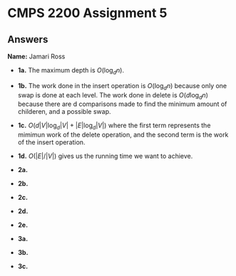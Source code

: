 # CMPS 2200 Assignment 5
## Answers

**Name:** Jamari Ross






- **1a.**
  The maximum depth is $O(\log_d n)$.

- **1b.**
  The work done in the insert operation is $O(\log_d n)$ because only one swap is done at each level.
  The work done in delete is $O(d \log_d n)$ because there are d comparisons made to find the minimum amount of childeren, and a possible swap.

- **1c.**
  $O(d|V|\log_d|V| + |E|\log_d|V|)$ where the first term represents the mimimun work of the delete operation, and the second term is the work of the insert operation.
  
- **1d.**
  $O(|E|/|V|)$ gives us the running time we want to achieve.

- **2a.**


- **2b.**


- **2c.**

- **2d.**

- **2e.**



- **3a.**


- **3b.**


- **3c.**
